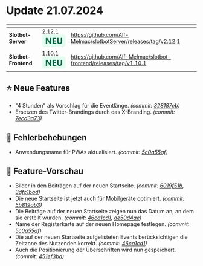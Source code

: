# Update 21.07.2024

<table data-card-size="large" data-view="cards"><thead><tr><th></th><th></th><th data-hidden data-card-target data-type="content-ref"></th></tr></thead><tbody><tr><td><strong>Slotbot-Server</strong></td><td>2.12.1 <img src="../../.gitbook/assets/Badge-New.png" alt="Neu" data-size="line"></td><td><a href="https://github.com/Alf-Melmac/slotbotServer/releases/tag/v2.12.1">https://github.com/Alf-Melmac/slotbotServer/releases/tag/v2.12.1</a></td></tr><tr><td><strong>Slotbot-Frontend</strong></td><td>1.10.1 <img src="../../.gitbook/assets/Badge-New.png" alt="Neu" data-size="line"></td><td><a href="https://github.com/Alf-Melmac/slotbot-frontend/releases/tag/v1.10.1">https://github.com/Alf-Melmac/slotbot-frontend/releases/tag/v1.10.1</a></td></tr></tbody></table>

## ⭐ Neue Features

* "4 Stunden" als Vorschlag für die Eventlänge. _(commit:_ [_328187eb_](https://github.com/Alf-Melmac/slotbot-frontend/commit/328187eb789da1e6635c6c06bc39af7f2abf6914)_)_
* Ersetzen des Twitter-Brandings durch das X-Branding. _(commit:_ [_7ecd3a73_](https://github.com/Alf-Melmac/slotbot-frontend/commit/7ecd3a73d992e89bd80cf1b36f1cc3069283316a)_)_

## 🐞 Fehlerbehebungen

* Anwendungsname für PWAs aktualisiert. _(commit:_ [_5c0a55af_](https://github.com/Alf-Melmac/slotbot-frontend/commit/5c0a55af69cb2e5ed753e2ca70b0da790c4729cb)_)_

## 🔮 Feature-Vorschau

* Bilder in den Beiträgen auf der neuen Startseite. _(commit:_ [_6019f51b_](https://github.com/Alf-Melmac/slotbot-frontend/commit/6019f51b6ac2b70b96450f62e76870559f233182)_,_ [_3dfc1bad_](https://github.com/Alf-Melmac/slotbotServer/commit/3dfc1badd3863934500f4fc5856f964ed2329a75)_)_
* Die neue Startseite ist jetzt auch für Mobilgeräte optimiert. _(commit:_ [_5b819ab3_](https://github.com/Alf-Melmac/slotbot-frontend/commit/5b819ab37b399ca8f31abd12a0791e26ea20ca7a)_)_
* Die Beiträge auf der neuen Startseite zeigen nun das Datum an, an dem sie erstellt wurden. _(commit:_ [_46ca1cd1_](https://github.com/Alf-Melmac/slotbot-frontend/commit/46ca1cd12c11cd0a877265df92182f009f6a72eb)_,_ [_ae50d4ae_](https://github.com/Alf-Melmac/slotbotServer/commit/ae50d4ae38d0a4ba5482ef1b2475f4fd3a31bfec)_)_
* Name der Registerkarte auf der neuen Homepage festlegen. _(commit:_ [_5c0a55af_](https://github.com/Alf-Melmac/slotbot-frontend/commit/5c0a55af69cb2e5ed753e2ca70b0da790c4729cb)_)_
* Die auf der neuen Startseite aufgelisteten Events berücksichtigen die Zeitzone des Nutzenden korrekt. _(commit:_ [_46ca1cd1_](https://github.com/Alf-Melmac/slotbot-frontend/commit/46ca1cd12c11cd0a877265df92182f009f6a72eb)_)_
* Auch die Positionierung der Überschriften wird nun gespeichert. _(commit:_ [_451ef3ba_](https://github.com/Alf-Melmac/slotbotServer/commit/451ef3ba44eae03c66177c4f81dfd7640925357b)_)_
